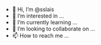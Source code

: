 - 👋 Hi, I’m @sslais
- 👀 I’m interested in ...
- 🌱 I’m currently learning ...
- 💞️ I’m looking to collaborate on ...
- 📫 How to reach me ...

<!---
sslais/sslais is a ✨ special ✨ repository because its `README.md` (this file) appears on your GitHub profile.
You can click the Preview link to take a look at your changes.
--->
